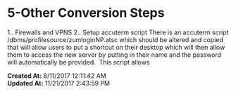 # 5-Other Conversion Steps

1.. Firewalls and VPNS 2.. Setup accuterm script There is an accuterm script /dbms/profilesource/zumloginNP.atsc which should be altered and copied that will allow users to put a shortcut on their desktop which will then allow them to access the new server by putting in their name and the password will automatically be provided.  This script allows   

**Created At:** 8/11/2017 12:11:42 AM  
**Updated At:** 11/21/2017 2:43:59 PM  

